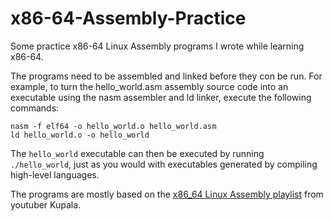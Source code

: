 # x86-64-Assembly-Practice
Some practice x86-64 Linux Assembly programs I wrote while learning x86-64.

The programs need to be assembled and linked before they con be run. For example, to turn the hello_world.asm assembly source code into an executable using the nasm assembler and ld linker, execute the following commands:

```
nasm -f elf64 -o hello_world.o hello_world.asm
ld hello_world.o -o hello_world
```

The `hello_world` executable can then be executed by running `./hello_world`, just as you would with executables generated by compiling high-level languages.

The programs are mostly based on the [x86_64 Linux Assembly playlist](https://www.youtube.com/playlist?list=PLetF-YjXm-sCH6FrTz4AQhfH6INDQvQSn) from youtuber Kupala.
